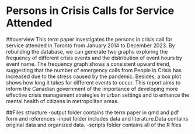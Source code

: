  
# Persons in Crisis Calls for Service Attended
 
##overview
This term paper investigates the persons in crisis call for service attended in Toronto from January 2014 to December 2023. By rebuilding the database, we can generate two graphs exploring the frequency of different crisis events and the distribution of event hours by event name. The frequency graph shows a consistent upward trend, suggesting that the number of emergency calls from People in Crisis has increased due to the stress caused by the pandemic. Besides, a box plot shows how long it takes for different events to occur. This report aims to inform the Canadian government of the importance of developing more effective crisis management strategies in urban settings and to enhance the mental health of citizens in metropolitan areas.

##Files structure
-output folder contains the term paper in qmd and pdf form and  references
-input folder includes data and literature.Data contains original data and organized data.
-scripts folder contains all of the R files

